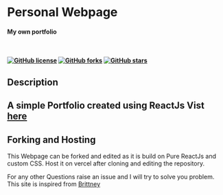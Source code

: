 <p align="center"> 
  
<br>
<h1>Personal Webpage</h1><h4>My own portfolio<h4>
<br>

[![GitHub license](https://img.shields.io/github/license/DivyaKumarBaid/Personal-Site?color=e63946&logo=Big%20Cartel&logoColor=white&style=for-the-badge)](https://github.com/DivyaKumarBaid/Personal-Site/blob/main/LICENSE.md) [![GitHub forks](https://img.shields.io/github/forks/DivyaKumarBaid/Personal-Site?logo=JFrog%20Bintray&logoColor=white&style=for-the-badge)](https://github.com/DivyaKumarBaid/Personal-Site/network) [![GitHub stars](https://img.shields.io/github/stars/DivyaKumarBaid/Personal-Site?color=%23ffcb77&logo=Apache%20Spark&logoColor=yellow&style=for-the-badge)](https://github.com/DivyaKumarBaid/Personal-Site/stargazers)

</p>

## Description

A simple Portfolio created using ReactJs
Vist [here](https://divyakrbaid-tech-divyakumarbaid.vercel.app/)
---

## Forking and Hosting

This Webpage can be forked and edited as it is build on Pure ReactJs and custom CSS.
Host it on vercel after cloning and editing the repository.


For any other Questions raise an issue and I will try to solve you problem.
This site is inspired from [Brittney](https://brittanychiang.com/#contact)
